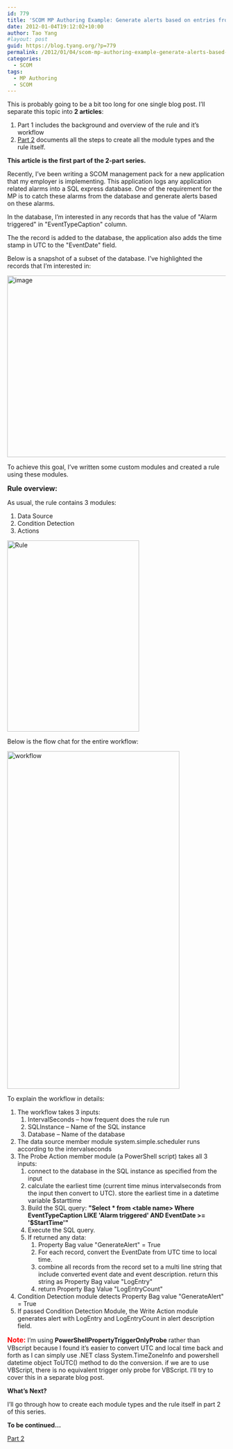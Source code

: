 ```yaml
---
id: 779
title: 'SCOM MP Authoring Example: Generate alerts based on entries from SQL Database (Part 1 of 2)'
date: 2012-01-04T19:12:02+10:00
author: Tao Yang
#layout: post
guid: https://blog.tyang.org/?p=779
permalink: /2012/01/04/scom-mp-authoring-example-generate-alerts-based-on-entries-from-sql-database-part-1-of-2/
categories:
  - SCOM
tags:
  - MP Authoring
  - SCOM
---
```

This is probably going to be a bit too long for one single blog post. I’ll separate this topic into <strong>2 articles</strong>:
<ol>
	<li>Part 1 includes the background and overview of the rule and it’s workflow</li>
	<li><a href="https://blog.tyang.org/2012/01/05/scom-mp-authoring-example-generate-alerts-based-on-entries-from-sql-database-part-2-of-2/">Part 2</a> documents all the steps to create all the module types and the rule itself.</li>
</ol>
<strong>This article is the first part of the 2-part series.</strong>

Recently, I’ve been writing a SCOM management pack for a new application that my employer is implementing. This application logs any application related alarms into a SQL express database. One of the requirement for the MP is to catch these alarms from the database and generate alerts based on these alarms.

In the database, I’m interested in any records that has the value of "Alarm triggered" in "EventTypeCaption" column.

The the record is added to the database, the application also adds the time stamp in UTC to the "EventDate" field.

Below is a snapshot of a subset of the database. I’ve highlighted the records that I’m interested in:

<a href="https://blog.tyang.org/wp-content/uploads/2012/01/image.png"><img style="background-image: none; padding-left: 0px; padding-right: 0px; display: inline; padding-top: 0px; border-width: 0px;" title="image" src="https://blog.tyang.org/wp-content/uploads/2012/01/image_thumb.png" alt="image" width="580" height="419" border="0" /></a>

To achieve this goal, I’ve written some custom modules and created a rule using these modules.

<strong><span style="font-size: medium;">Rule overview:</span></strong>

As usual, the rule contains 3 modules:
<ol>
	<li>Data Source</li>
	<li>Condition Detection</li>
	<li>Actions</li>
</ol>
<a href="https://blog.tyang.org/wp-content/uploads/2012/01/Rule.jpg"><img style="background-image: none; padding-left: 0px; padding-right: 0px; display: inline; padding-top: 0px; border: 0px;" title="Rule" src="https://blog.tyang.org/wp-content/uploads/2012/01/Rule_thumb.jpg" alt="Rule" width="304" height="441" border="0" /></a>

Below is the flow chat for the entire workflow:

<a href="https://blog.tyang.org/wp-content/uploads/2012/01/workflow.jpg"><img style="background-image: none; padding-left: 0px; padding-right: 0px; display: inline; padding-top: 0px; border: 0px;" title="workflow" src="https://blog.tyang.org/wp-content/uploads/2012/01/workflow_thumb.jpg" alt="workflow" width="397" height="779" border="0" /></a>

To explain the workflow in details:
<ol>
	<li>The workflow takes 3 inputs:
<ol>
	<li>IntervalSeconds – how frequent does the rule run</li>
	<li>SQLInstance – Name of the SQL instance</li>
	<li>Database – Name of the database</li>
</ol>
</li>
	<li>The data source member module system.simple.scheduler runs according to the intervalseconds</li>
	<li>The Probe Action member module (a PowerShell script) takes all 3 inputs:
<ol>
	<li>connect to the database in the SQL instance as specified from the input</li>
	<li>calculate the earliest time (current time minus intervalseconds from the input then convert to UTC). store the earliest time in a datetime variable $starttime</li>
	<li>Build the SQL query: <strong>"Select * from &lt;table name&gt; Where EventTypeCaption LIKE 'Alarm triggered' AND EventDate &gt;= '$StartTime'"</strong></li>
	<li>Execute the SQL query.</li>
	<li>If returned any data:
<ol>
	<li>Property Bag value "GenerateAlert" = True</li>
	<li>For each record, convert the EventDate from UTC time to local time.</li>
	<li>combine all records from the record set to a multi line string that include converted event date and event description. return this string as Property Bag value "LogEntry"</li>
	<li>return Property Bag Value "LogEntryCount"</li>
</ol>
</li>
</ol>
</li>
	<li>Condition Detection module detects Property Bag value "GenerateAlert" = True</li>
	<li>If passed Condition Detection Module, the Write Action module generates alert with LogEntry and LogEntryCount in alert description field.</li>
</ol>
<strong><span style="color: #ff0000; font-size: medium;">Note:</span></strong> I’m using <strong>PowerShellPropertyTriggerOnlyProbe</strong> rather than VBscript because I found it’s easier to convert UTC and local time back and forth as I can simply use .NET class System.TimeZoneInfo and powershell datetime object ToUTC() method to do the conversion. if we are to use VBScript, there is no equivalent trigger only probe for VBScript. I’ll try to cover this in a separate blog post.

<strong>What’s Next?</strong>

I’ll go through how to create each module types and the rule itself in part 2 of this series.

<strong>To be continued…</strong>

<a href="https://blog.tyang.org/2012/01/05/scom-mp-authoring-example-generate-alerts-based-on-entries-from-sql-database-part-2-of-2/">Part 2</a>
